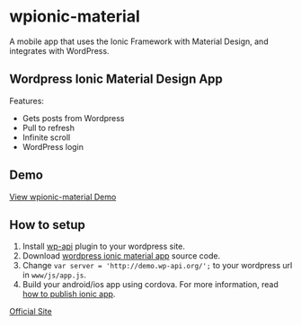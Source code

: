 # wpionic-material

A mobile app that uses the Ionic Framework with Material Design, and integrates with WordPress.

## Wordpress Ionic Material Design App

Features:

- Gets posts from Wordpress
- Pull to refresh
- Infinite scroll
- WordPress login

## Demo

[View wpionic-material Demo](http://kart.tk/wpionic-material-demo/)

## How to setup

1. Install [wp-api](https://wordpress.org/plugins/json-rest-api/) plugin to your wordpress site.
2. Download [wordpress ionic material app](https://github.com/karthikax/wpionic-material/archive/master.zip) source code.
3. Change `var server = 'http://demo.wp-api.org/';` to your wordpress url in `www/js/app.js`.
4. Build your android/ios app using cordova. For more information, read [how to publish ionic app](http://ionicframework.com/docs/guide/publishing.html).

[Official Site](http://kart.tk/wordpress-ionic-app-with-material-design/)